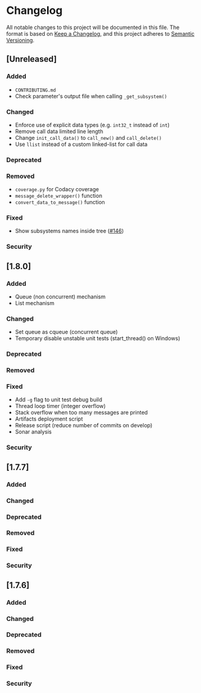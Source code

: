 # Changelog
All notable changes to this project will be documented in this file.
The format is based on [Keep a Changelog](https://keepachangelog.com/en/1.0.0/),
and this project adheres to [Semantic Versioning](https://semver.org/spec/v2.0.0.html).

## [Unreleased]
### Added
* `CONTRIBUTING.md`
* Check parameter's output file when calling `_get_subsystem()`
### Changed
* Enforce use of explicit data types (e.g. `int32_t` instead of `int`)
* Remove call data limited line length
* Change `init_call_data()` to `call_new()` and `call_delete()`
* Use `llist` instead of a custom linked-list for call data
### Deprecated
### Removed
* `coverage.py` for Codacy coverage
* `message_delete_wrapper()` function
* `convert_data_to_message()` function
### Fixed
* Show subsystems names inside tree ([#146](https://github.com/naccyde/yall/issues/176))
### Security

## [1.8.0]
### Added
* Queue (non concurrent) mechanism
* List mechanism
### Changed
* Set queue as cqueue (concurrent queue)
* Temporary disable unstable unit tests  (start_thread() on Windows)
### Deprecated
### Removed
### Fixed
* Add `-g` flag to unit test debug build
* Thread loop timer (integer overflow)
* Stack overflow when too many messages are printed
* Artifacts deployment script
* Release script (reduce number of commits on develop)
* Sonar analysis
### Security

## [1.7.7]
### Added
### Changed
### Deprecated
### Removed
### Fixed
### Security

## [1.7.6]
### Added
### Changed
### Deprecated
### Removed
### Fixed
### Security